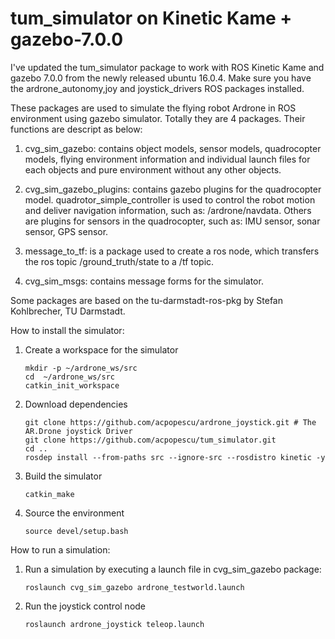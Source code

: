 tum_simulator on Kinetic Kame + gazebo-7.0.0
=============

I've updated the tum_simulator package to work with ROS Kinetic Kame and gazebo 7.0.0 from the newly released ubuntu 16.0.4. 
Make sure you have the ardrone_autonomy,joy and joystick_drivers ROS packages installed.

These packages are used to simulate the flying robot Ardrone in ROS environment using gazebo simulator. Totally they are 4 packages. Their functions are descript as below:

1. cvg_sim_gazebo: contains object models, sensor models, quadrocopter models, flying environment information and individual launch files for each objects and pure environment without any other objects.

2. cvg_sim_gazebo_plugins: contains gazebo plugins for the quadrocopter model. quadrotor_simple_controller is used to control the robot motion and deliver navigation information, such as: /ardrone/navdata. Others are plugins for sensors in the quadrocopter, such as: IMU sensor, sonar sensor, GPS sensor.

3. message_to_tf: is a package used to create a ros node, which transfers the ros topic /ground_truth/state to a /tf topic.

4. cvg_sim_msgs: contains message forms for the simulator.

Some packages are based on the tu-darmstadt-ros-pkg by Stefan Kohlbrecher, TU Darmstadt.

How to install the simulator:

1. Create a workspace for the simulator

    ```
    mkdir -p ~/ardrone_ws/src
    cd  ~/ardrone_ws/src
    catkin_init_workspace
    ```
2. Download dependencies

    ```
    git clone https://github.com/acpopescu/ardrone_joystick.git	# The AR.Drone joystick Driver
    git clone https://github.com/acpopescu/tum_simulator.git
    cd ..
    rosdep install --from-paths src --ignore-src --rosdistro kinetic -y
    ```
3. Build the simulator

    ```
    catkin_make
    ```
4. Source the environment

    ```
    source devel/setup.bash
    ```
How to run a simulation:

1. Run a simulation by executing a launch file in cvg_sim_gazebo package:

    ```
    roslaunch cvg_sim_gazebo ardrone_testworld.launch
    ```

2. Run the joystick control node

   ```
   roslaunch ardrone_joystick teleop.launch
   ```